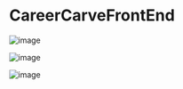 # CareerCarveFrontEnd
![image](https://github.com/AdwitiyaB/CareerCarveFrontEnd/assets/88461474/4e541b8f-d21e-4206-aea1-1109c0a1bb10)

![image](https://github.com/AdwitiyaB/CareerCarveFrontEnd/assets/88461474/e2acbd3c-a7fe-4e4d-bf14-44bd066244b7)

![image](https://github.com/AdwitiyaB/CareerCarveFrontEnd/assets/88461474/fe757faa-a527-4792-946b-a3cf18a8564d)
